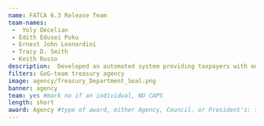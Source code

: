 ```yaml
---
name: FATCA 6.3 Release Team
team-names: 
 -  Yoly Decelian
 - Edith Edusei Poku
 - Ernest John Leonardini
 - Tracy D. Smith
 - Keith Russo
description:  Developed an automated system providing taxpayers with one-stop access to the IRS. They replaced the paper-driven process with a user-friendly, accessible option increasing voluntary compliance with US withholding and reporting requirements.
filters: GoG-team treasury agency
image: agency/Treasury_Department_Seal.png
banner: agency
team: yes #mark no if an individual, NO CAPS 
length: short
award: Agency #type of award, either Agency, Council, or President's; this is case sensitive so make sure to match the options listed exactly. This section generates the format of the card
---
```


